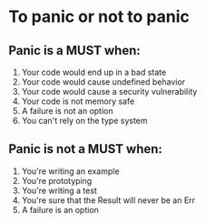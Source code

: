 # To panic or not to panic

## Panic is a MUST when:
1. Your code would end up in a bad state
2. Your code would cause undefined behavior
3. Your code would cause a security vulnerability
4. Your code is not memory safe
5. A failure is not an option
6. You can't rely on the type system

## Panic is not a MUST when:
1. You're writing an example
2. You're prototyping
3. You're writing a test
4. You're sure that the Result will never be an Err
5. A failure is an option